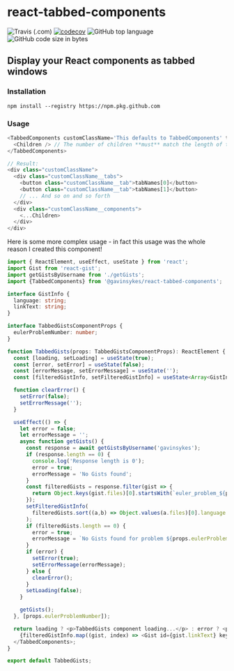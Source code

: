 # react-tabbed-components

![Travis (.com)](https://img.shields.io/travis/com/gavinsykes/react-tabbed-components)
[![codecov](https://codecov.io/gh/gavinsykes/react-tabbed-components/branch/master/graph/badge.svg)](https://codecov.io/gh/gavinsykes/react-tabbed-components)
![GitHub top language](https://img.shields.io/github/languages/top/gavinsykes/react-tabbed-components)
![GitHub code size in bytes](https://img.shields.io/github/languages/code-size/gavinsykes/react-tabbed-components)

## Display your React components as tabbed windows

### Installation

`npm install --registry https://npm.pkg.github.com`

### Usage

```typescript
<TabbedComponents customClassName='This defaults to TabbedComponents' tabNames='This needs to be Array<string> and represents the labels on each tab'>
  <Children /> // The number of children **must** match the length of the tabNames array
</TabbedComponents>

// Result:
<div class="customClassName">
  <div class="customClassName__tabs">
    <button class="customClassName__tab">tabNames[0]</button>
    <button class="customClassName__tab">tabNames[1]</button>
    // ... And so on and so forth
  </div>
  <div class="customClassName__components">
    <...Children>
  </div>
</div>
```

Here is some more complex usage - in fact this usage was the whole reason I created this component!

```typescript
import { ReactElement, useEffect, useState } from 'react';
import Gist from 'react-gist';
import getGistsByUsername from './getGists';
import {TabbedComponents} from '@gavinsykes/react-tabbed-components';

interface GistInfo {
  language: string;
  linkText: string;
}

interface TabbedGistsComponentProps {
  eulerProblemNumber: number;
}

function TabbedGists(props: TabbedGistsComponentProps): ReactElement {
  const [loading, setLoading] = useState(true);
  const [error, setError] = useState(false);
  const [errorMessage, setErrorMessage] = useState('');
  const [filteredGistInfo, setFilteredGistInfo] = useState<Array<GistInfo>>([]);

  function clearError() {
    setError(false);
    setErrorMessage('');
  }

  useEffect(() => {
    let error = false;
    let errorMessage = '';
    async function getGists() {
      const response = await getGistsByUsername('gavinsykes');
      if (response.length == 0) {
        console.log('Response length is 0');
        error = true;
        errorMessage = 'No Gists found';
      }
      const filteredGists = response.filter(gist => {
        return Object.keys(gist.files)[0].startsWith(`euler_problem_${props.eulerProblemNumber}.`);
      });
      setFilteredGistInfo(
        filteredGists.sort((a,b) => Object.values(a.files)[0].language > Object.values(b.files)[0].language ? 1 : -1).map(gist => ({language: Object.values(gist.files)[0].language,linkText: `${gist.owner.login}/${gist.id}`}))
      );
      if (filteredGists.length == 0) {
        error = true;
        errorMessage = `No Gists found for problem ${props.eulerProblemNumber}`;
      }
      if (error) {
        setError(true);
        setErrorMessage(errorMessage);
      } else {
        clearError();
      }
      setLoading(false);
    }

    getGists();
  }, [props.eulerProblemNumber]);

  return loading ? <p>TabbedGists component loading...</p> : error ? <p>{errorMessage}</p> : <TabbedComponents customClassName='TabbedGists' tabNames={filteredGistInfo.map(gist => gist.language)}>
    {filteredGistInfo.map((gist, index) => <Gist id={gist.linkText} key={index}/>)}
  </TabbedComponents>;
}

export default TabbedGists;
```
